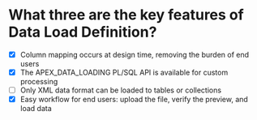 # What three are the key features of Data Load Definition?

- [x] Column mapping occurs at design time, removing the burden of end users
- [x] The APEX_DATA_LOADING PL/SQL API is available for custom processing
- [ ] Only XML data format can be loaded to tables or collections
- [x] Easy workflow for end users: upload the file, verify the preview, and load data